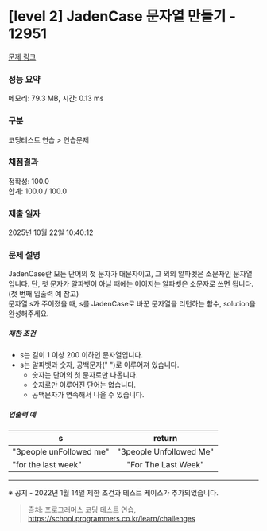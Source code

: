 # [level 2] JadenCase 문자열 만들기 - 12951 

[문제 링크](https://school.programmers.co.kr/learn/courses/30/lessons/12951) 

### 성능 요약

메모리: 79.3 MB, 시간: 0.13 ms

### 구분

코딩테스트 연습 > 연습문제

### 채점결과

정확성: 100.0<br/>합계: 100.0 / 100.0

### 제출 일자

2025년 10월 22일 10:40:12

### 문제 설명

<p>JadenCase란 모든 단어의 첫 문자가 대문자이고, 그 외의 알파벳은 소문자인 문자열입니다. 단, 첫 문자가 알파벳이 아닐 때에는 이어지는 알파벳은 소문자로 쓰면 됩니다. (첫 번째 입출력 예 참고)<br>
문자열 s가 주어졌을 때, s를 JadenCase로 바꾼 문자열을 리턴하는 함수, solution을 완성해주세요.</p>

<h5>제한 조건</h5>

<ul>
<li>s는 길이 1 이상 200 이하인 문자열입니다.</li>
<li>s는 알파벳과 숫자, 공백문자(" ")로 이루어져 있습니다.

<ul>
<li>숫자는 단어의 첫 문자로만 나옵니다.</li>
<li>숫자로만 이루어진 단어는 없습니다.</li>
<li>공백문자가 연속해서 나올 수 있습니다.</li>
</ul></li>
</ul>

<h5>입출력 예</h5>
<table class="table">
        <thead><tr>
<th>s</th>
<th style="text-align: center">return</th>
</tr>
</thead>
        <tbody><tr>
<td>"3people unFollowed me"</td>
<td style="text-align: center">"3people Unfollowed Me"</td>
</tr>
<tr>
<td>"for the last week"</td>
<td style="text-align: center">"For The Last Week"</td>
</tr>
</tbody>
      </table>
<hr>

<p>※ 공지 - 2022년 1월 14일 제한 조건과 테스트 케이스가 추가되었습니다.</p>


> 출처: 프로그래머스 코딩 테스트 연습, https://school.programmers.co.kr/learn/challenges